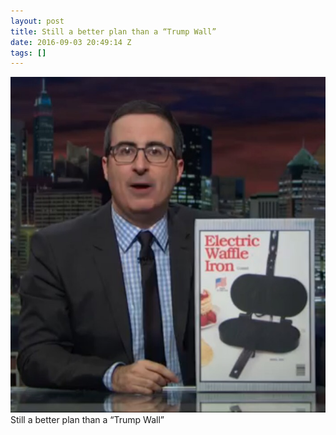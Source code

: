 ```yaml
---
layout: post
title: Still a better plan than a “Trump Wall”
date: 2016-09-03 20:49:14 Z
tags: []
---
```

![](/media/2016/09/149898355324.jpg)
Still a better plan than a “Trump Wall”
